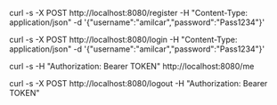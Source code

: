 <!-- registrar usuario -->
curl -s -X POST http://localhost:8080/register -H "Content-Type: application/json" -d '{"username":"amilcar","password":"Pass1234"}'

<!-- inicio de sesión -->
curl -s -X POST http://localhost:8080/login -H "Content-Type: application/json" -d '{"username":"amilcar","password":"Pass1234"}'

<!-- consulta a ruta protegida por token -->
curl -s -H "Authorization: Bearer TOKEN" http://localhost:8080/me

<!-- logout -->
curl -s -X POST http://localhost:8080/logout -H "Authorization: Bearer TOKEN"
